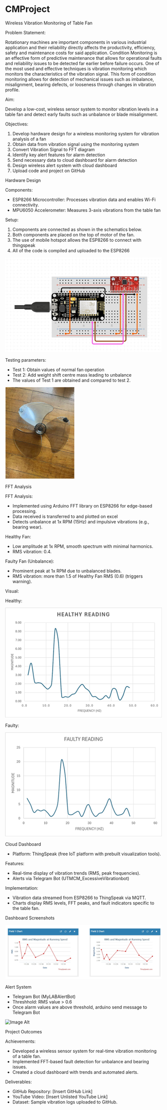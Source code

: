 # CMProject
Wireless Vibration Monitoring of Table Fan

Problem Statement:

Rotationary machines are important components in various industrial application and their reliability directly affects the productivity, efficiency, safety and maintenance costs for said application. Condition Monitoring is an effective form of predictive maintenance that allows for operational faults and reliability issues to be detected far earlier before failure occurs. One of the most used and effective techniques is vibration monitoring which monitors the characteristics of the vibration signal. This form of condition monitoring allows for detection of mechanical issues such as imbalance, misalignment, bearing defects, or looseness through changes in vibration profile.

Aim:

Develop a low-cost, wireless sensor system to monitor vibration levels in a table fan and detect early faults such as unbalance or blade misalignment.

Objectives:

1. Develop hardware design for a wireless monitoring system for vibration analysis of a fan
2. Obtain data from vibration signal using the monitoring system
3. Convert Vibration Signal to FFT diagram
4. Identify key alert features for alarm detection
5. Send necessary data to cloud dashboard for alarm detection
6. Design wireless alert system with cloud dashboard
7. Upload code and project on GitHub



Hardware Design 

Components:
- ESP8266 Microcontroller: Processes vibration data and enables Wi-Fi connectivity.
- MPU6050 Accelerometer: Measures 3-axis vibrations from the table fan

Setup:
1. Components are connected as shown in the schematics below.
2. Both components are placed on the top of motor of the fan.
3. The use of mobile hotspot allows the ESP8266 to connect with thingspeak
4. All of the code is compiled and uploaded to the ESP8266


![Image Alt](https://github.com/LemonMerang13/CMProject/blob/c897ff6fcd6be3197ff1dd9acc242b8a4f2280ba/Pictures%20and%20Videos%20for%20CM%20Project/Circuit%20Schematics.jpeg)

Testing parameters:
- Test 1: Obtain values of normal fan operation
- Test 2: Add weight shift centre mass leading to unbalance
- The values of Test 1 are obtained and compared to test 2. 

![Image Alt](https://github.com/LemonMerang13/CMProject/blob/c897ff6fcd6be3197ff1dd9acc242b8a4f2280ba/Pictures%20and%20Videos%20for%20CM%20Project/Fan%20image.png)

FFT Analysis

FFT Analysis:
- Implemented using Arduino FFT library on ESP8266 for edge-based processing.
- Data received is transferred to and plotted on excel
- Detects unbalance at 1x RPM (15Hz) and impulsive vibrations (e.g., bearing wear).

Healthy Fan:
- Low amplitude at 1x RPM, smooth spectrum with minimal harmonics.
- RMS vibration: 0.4.

Faulty Fan (Unbalance):
- Prominent peak at 1x RPM due to unbalanced blades.
- RMS vibration: more than 1.5 of Healthy Fan RMS (0.6) (triggers warning).

Visual:

Healthy:

![Image Alt](https://github.com/LemonMerang13/CMProject/blob/c897ff6fcd6be3197ff1dd9acc242b8a4f2280ba/Pictures%20and%20Videos%20for%20CM%20Project/Healthy%20Reading.jpg)


Faulty:

![Image Alt](https://github.com/LemonMerang13/CMProject/blob/c897ff6fcd6be3197ff1dd9acc242b8a4f2280ba/Pictures%20and%20Videos%20for%20CM%20Project/Faulty%20Reading.jpg)


Cloud Dashboard 
- Platform: ThingSpeak (free IoT platform with prebuilt visualization tools).

Features:
- Real-time display of vibration trends (RMS, peak frequencies).
- Alerts via Telegram Bot (UTMCM_ExcessiveVibrationbot)

Implementation:
- Vibration data streamed from ESP8266 to ThingSpeak via MQTT.
- Charts display RMS levels, FFT peaks, and fault indicators specific to the table fan.

Dashboard Screenshots

![Image Alt](https://github.com/LemonMerang13/CMProject/blob/c897ff6fcd6be3197ff1dd9acc242b8a4f2280ba/Pictures%20and%20Videos%20for%20CM%20Project/ThingSpeak%20Dashboard.jpg)

Alert System
- Telegram Bot (MyLABAlertBot)
- Threshhold: RMS value > 0.6
- Once alarm values are above threshold, arduino send message to Telegram Bot
  
![Image Alt]()

Project Outcomes 

Achievements:
- Developed a wireless sensor system for real-time vibration monitoring of a table fan.
- Implemented FFT-based fault detection for unbalance and bearing issues.
- Created a cloud dashboard with trends and automated alerts.

Deliverables:
- GitHub Repository: [Insert GitHub Link]
- YouTube Video: [Insert Unlisted YouTube Link]
- Dataset: Sample vibration logs uploaded to GitHub.




